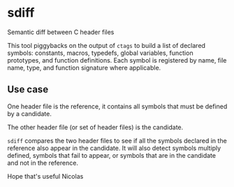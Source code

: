 # sdiff

Semantic diff between C header files

This tool piggybacks on the output of `ctags` to build a list of declared
symbols: constants, macros, typedefs, global variables, function
prototypes, and function definitions. Each symbol is registered by name,
file name, type, and function signature where applicable.

## Use case

One header file is the reference, it contains all symbols that must be
defined by a candidate.

The other header file (or set of header files) is the candidate.

`sdiff` compares the two header files to see if all the symbols declared in
the reference also appear in the candidate. It will also detect symbols
multiply defined, symbols that fail to appear, or symbols that are in the
candidate and not in the reference.

Hope that's useful
Nicolas



